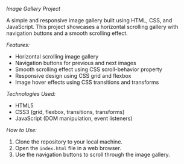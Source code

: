 *Image Gallery Project*

A simple and responsive image gallery built using HTML, CSS, and JavaScript. This project showcases a horizontal scrolling gallery with navigation buttons and a smooth scrolling effect.

*Features:*
- Horizontal scrolling image gallery
- Navigation buttons for previous and next images
- Smooth scrolling effect using CSS scroll-behavior property
- Responsive design using CSS grid and flexbox
- Image hover effects using CSS transitions and transforms

*Technologies Used:*
- HTML5
- CSS3 (grid, flexbox, transitions, transforms)
- JavaScript (DOM manipulation, event listeners)

*How to Use:*
1. Clone the repository to your local machine.
2. Open the `index.html` file in a web browser.
3. Use the navigation buttons to scroll through the image gallery.
